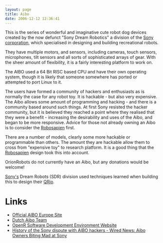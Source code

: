 ```yaml
---
layout: page
title: Aibo
date: 2006-12-12 12:36:41
---
```

This is the series of wonderful and imaginative cute robot dog devices created by the now defunct "Sony Dream Robotics" a division of the <a href="/wiki/sony.html" title="Sony">Sony corporation</a>, which specialised in designing and building recreational robots.

They have multiple motors, and sensors, including cameras, touch sensors, microphones, tilt sensors and all sorts of sophisticated arrays of gear. With the sheer amount of flexibility, it is a fairly interesting platform to work on.

The AIBO used a 64 Bit RISC based CPU and have their own operating system, though it is likely that someone somewhere has ported or attempted to port Linux to it.

The users have formed a community of hackers and enthusiasts as is normally the case for any robot toy. It is hackable - but also very expensive. The Aibo allows some amount of programming and hacking - and there is a community based around such things. At first Sony resisted the hacker community, but it is believed they reached a point where they realised that they were a benefit - increasing the desirability and uses of the Aibo, and began to be more responsive. Advice for those not already owning an Aibo is to consider the <a href="/wiki/robosapien.html" title="RoboSapien">Robosapien</a> first.

There are a number of models, clearly some more hackable or programmable than others. The amount they are hackable allow them to cross from "expensive toy" to research platform. It is a good thing that the <a href="/wiki/robosapien.html" title="RoboSapien">Robosapien</a> design took this into account.

OrionRobots do not currently have an Aibo, but any donations would be welcome!

<a href="/wiki/sony.html" title="Sony">Sony's</a> Dream Robots (SDR) division used techniques learned when building this to design their <a href="/wiki/qrio.html" title="Qrio">QRio</a>.

<h1  id="Links">Links</h1>

* <a  href="http://www.sonydigital-link.com/aibo/index.asp" rel="external" target="_blank">Official AIBO Europe Site</a>
* <a  href="http://aibo.cs.uu.nl/" rel="external" target="_blank">Dutch Aibo Team</a>
* <a  href="http://openr.aibo.com/" rel="external" target="_blank">OpenR Software Development Environment Website</a>
* [History of the Sony dispute with AIBO hackers - Wired News: Aibo Owners Biting Mad at Sony](https://www.wired.com/2001/11/aibo-owners-biting-mad-at-sony/)
